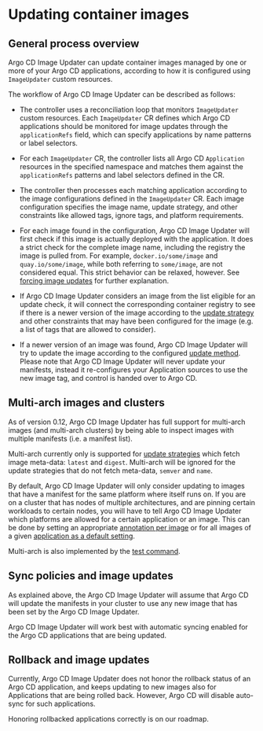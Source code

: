 # Updating container images

## General process overview

Argo CD Image Updater can update container images managed by one or more of
your Argo CD applications, according to how it is configured using `ImageUpdater`
custom resources.

The workflow of Argo CD Image Updater can be described as follows:

* The controller uses a reconciliation loop that monitors `ImageUpdater` custom
  resources. Each `ImageUpdater` CR defines which Argo CD applications should
  be monitored for image updates through the `applicationRefs` field, which can
  specify applications by name patterns or label selectors.

* For each `ImageUpdater` CR, the controller lists all Argo CD `Application`
  resources in the specified namespace and matches them against the
  `applicationRefs` patterns and label selectors defined in the CR.

* The controller then processes each matching application according to the
  image configurations defined in the `ImageUpdater` CR. Each image
  configuration specifies the image name, update strategy, and other
  constraints like allowed tags, ignore tags, and platform requirements.

* For each image found in the configuration, Argo CD Image Updater will first
  check if this image is actually deployed with the application. It does a
  strict check for the complete image name, including the registry the image is
  pulled from. For example, `docker.io/some/image` and `quay.io/some/image`,
  while both referring to `some/image`, are not considered equal. This strict
  behavior can be relaxed, however. See [forcing image updates](../configuration/images.md#forcing-image-updates) for
  further explanation.

* If Argo CD Image Updater considers an image from the list eligible for an
  update check, it will connect the corresponding container registry to see
  if there is a newer version of the image according to the
  [update strategy](./update-strategies.md)
  and other constraints that may have been configured for the image (e.g.
  a list of tags that are allowed to consider).

* If a newer version of an image was found, Argo CD Image Updater will try
  to update the image according to the configured
  [update method](./update-methods.md). Please note that Argo CD Image Updater will
  never update your manifests, instead it re-configures your Application
  sources to use the new image tag, and control is handed over to Argo CD.

## <a name="multi-arch"></a>Multi-arch images and clusters

As of version 0.12, Argo CD Image Updater has full support for multi-arch
images (and multi-arch clusters) by being able to inspect images with multiple
manifests (i.e. a manifest list).

Multi-arch currently only is supported for
[update strategies](./update-strategies.md)
which fetch image meta-data: `latest` and `digest`. Multi-arch will be ignored
for the update strategies that do not fetch meta-data, `semver` and `name`.

By default, Argo CD Image Updater will only consider updating to images that
have a manifest for the same platform where itself runs on. If you are on a
cluster that has nodes of multiple architectures, and are pinning certain
workloads to certain nodes, you will have to tell Argo CD Image Updater which
platforms are allowed for a certain application or an image. This can be done
by setting an appropriate
[annotation per image](../configuration/images.md#platforms)
or for all images of a given
[application as a default setting](../configuration/images.md#appendix-defaults).

Multi-arch is also implemented by the
[test command](../install/testing.md#multi-arch).

## Sync policies and image updates

As explained above, the Argo CD Image Updater will assume that Argo CD will
update the manifests in your cluster to use any new image that has been set
by the Argo CD Image Updater.

Argo CD Image Updater will work best with automatic syncing enabled for the
Argo CD applications that are being updated.

## Rollback and image updates

Currently, Argo CD Image Updater does not honor the rollback status of an
Argo CD application, and keeps updating to new images also for Applications
that are being rolled back. However, Argo CD will disable auto-sync for
such applications.

Honoring rollbacked applications correctly is on our roadmap.
